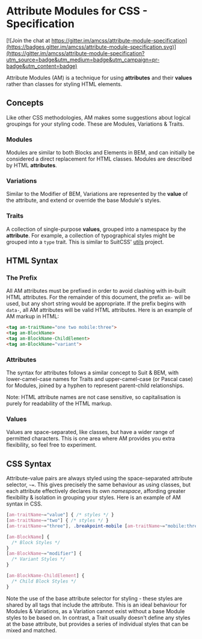 # Attribute Modules for CSS - Specification

[![Join the chat at https://gitter.im/amcss/attribute-module-specification](https://badges.gitter.im/amcss/attribute-module-specification.svg)](https://gitter.im/amcss/attribute-module-specification?utm_source=badge&utm_medium=badge&utm_campaign=pr-badge&utm_content=badge)

Attribute Modules (AM) is a technique for using **attributes** and their **values** rather than classes for styling HTML elements.

## Concepts

Like other CSS methodologies, AM makes some suggestions about logical groupings for your styling code. These are Modules, Variations & Traits.

### Modules

Modules are similar to both Blocks and Elements in BEM, and can initially be considered a direct replacement for HTML classes. Modules are described by HTML **attributes**.

### Variations

Similar to the Modifier of BEM, Variations are represented by the **value** of the attribute, and extend or override the base Module's styles.

### Traits

A collection of single-purpose **values**, grouped into a namespace by the **attribute**. For example, a collection of typographical styles might be grouped into a `type` trait. This is similar to SuitCSS' [utils](https://github.com/suitcss/utils) project.

## HTML Syntax
### The Prefix

All AM attributes must be prefixed in order to avoid clashing with in-built HTML attributes. For the remainder of this document, the prefix `am-` will be used, but any short string would be appropriate. If the prefix begins with `data-`, all AM attributes will be valid HTML attributes. Here is an example of AM markup in HTML:

```html
<tag am-traitName="one two mobile:three">
<tag am-BlockName>
<tag am-BlockName-ChildElement>
<tag am-BlockName="variant">
```

### Attributes

The syntax for attributes follows a similar concept to Suit & BEM, with lower-camel-case names for Traits and upper-camel-case (or Pascal case) for Modules, joined by a hyphen to represent parent-child relationships.

Note: HTML attribute names are not case sensitive, so capitalisation is purely for readability of the HTML markup. 

### Values

Values are space-separated, like classes, but have a wider range of permitted characters. This is one area where AM provides you extra flexibility, so feel free to experiment.

## CSS Syntax

Attribute-value pairs are always styled using the space-separated attribute selector, `~=`. This gives precisely the same behaviour as using classes, but each attribute effectively declares its own *namespace*, affording greater flexibility & isolation in grouping your styles. Here is an example of AM syntax in CSS.

```css
[am-traitName~="value"] { /* styles */ }
[am-traitName~="two"] { /* styles */ }
[am-traitName~="three"], .breakpoint-mobile [am-traitName~="mobile:three"] { /* styles */ }

[am-BlockName] {
  /* Block Styles */
}
[am-BlockName~="modifier"] {
  /* Variant Styles */
}

[am-BlockName-ChildElement] {
  /* Child Block Styles */
}
```

Note the use of the base attribute selector for styling - these styles are shared by all tags that include the attribute. This is an ideal behaviour for Modules & Variations, as a Variation cannot exist without a base Module styles to be based on. In contrast, a Trait usually doesn't define any styles at the base attribute, but provides a series of individual styles that can be mixed and matched.
